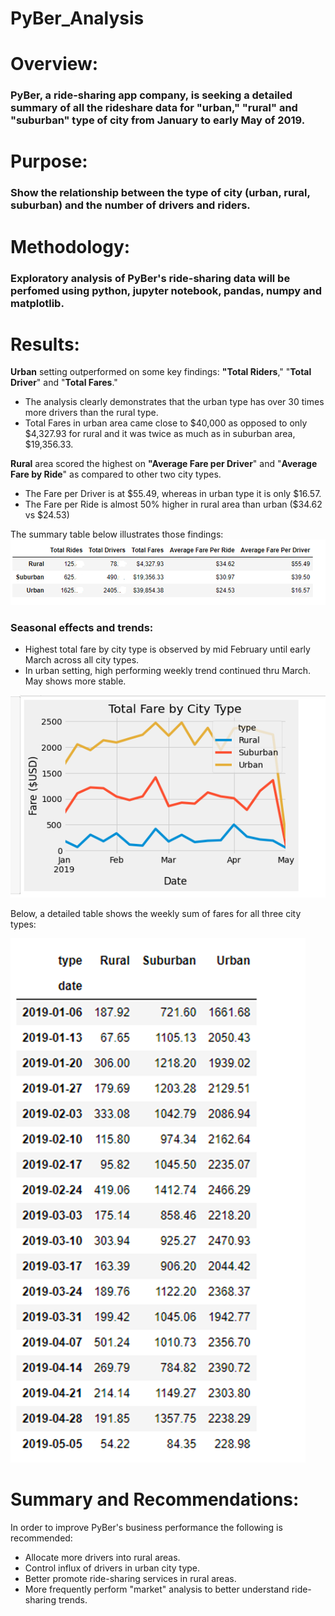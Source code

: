 # PyBer_Analysis

# Overview:
### PyBer, a ride-sharing app company, is seeking a detailed summary of all the rideshare data for "urban," "rural" and "suburban" type of city from January to early May of 2019.

# Purpose:
### Show the relationship between the type of city (urban, rural, suburban) and the number of drivers and riders.

# Methodology:
### Exploratory analysis of PyBer's ride-sharing data will be perfomed using python, jupyter notebook, pandas, numpy and matplotlib.  

# Results:

   **Urban** setting outperformed on some key findings: **"Total Riders**," "**Total Driver**" and "**Total Fares**." 
  - The analysis clearly demonstrates that the urban type has over 30 times more drivers than the rural type.
  - Total Fares in urban area came close to $40,000 as opposed to only $4,327.93 for rural and it was twice as much as in suburban area, $19,356.33.
    
   **Rural** area scored the highest on **"Average Fare per Driver**" and "**Average Fare by Ride**" as compared to other two city types.
  - The Fare per Driver is at $55.49, whereas in urban type it is only $16.57.
  - The Fare per Ride is almost 50% higher in rural area than urban ($34.62 vs $24.53)
 
 The summary table below illustrates those findings:
![](PyBer%20Summary.png)

  
  ### Seasonal effects and trends:
  - Highest total fare by city type is observed by mid February until early March across all city types.
  - In urban setting, high performing weekly trend continued thru March.  May shows more stable.
  
  ![](Total%20Fare%20by%20City%20Type.png)
  
  Below, a detailed table shows the weekly sum of fares for all three city types: 
  
  ![](PyBer%20Summary%20of%20Fares%20-%20Weekly.png)
  
  
# Summary and Recommendations:
In order to improve PyBer's business performance the following is recommended: 
- Allocate more drivers into rural areas.
- Control influx of drivers in urban city type.
- Better promote ride-sharing services in rural areas.
- More frequently perform "market" analysis to better understand ride-sharing trends.
 

